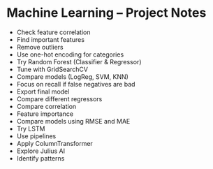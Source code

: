 # Machine Learning – Project Notes

- Check feature correlation
- Find important features
- Remove outliers
- Use one-hot encoding for categories
- Try Random Forest (Classifier & Regressor)
- Tune with GridSearchCV
- Compare models (LogReg, SVM, KNN)
- Focus on recall if false negatives are bad
- Export final model
- Compare different regressors
- Compare correlation
- Feature importance
- Compare models using RMSE and MAE
- Try LSTM
- Use pipelines
- Apply ColumnTransformer
- Explore Julius AI
- Identify patterns